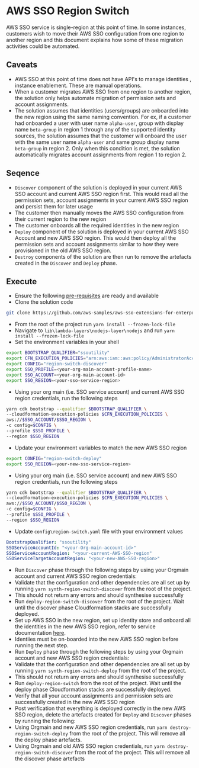 # AWS SSO Region Switch

AWS SSO service is single-region at this point of time. In some instances, customers wish to move their AWS SSO configuration from one region to another region and this document explains how some of these migration activities could be automated.

## Caveats

- AWS SSO at this point of time does not have API's to manage identities , instance enablement. These are manual operations.
- When a customer migrates AWS SSO from one region to another region, the solution only helps automate migration of permission sets and account assignments.
- The solution assumes that identities (users/groups) are onboarded into the new region using the same naming convention. For ex, if a customer had onboarded a user with user name `alpha-user`, group with display name `beta-group` in region 1 through any of the supported identity sources, the solution assumes that the customer will onboard the user with the same user name `alpha-user` and same group display name `beta-group` in region 2. Only when this condition is met, the solution automatically migrates account assignments from region 1 to region 2.

## Seqence

- `Discover` component of the solution is deployed in your current AWS SSO account and current AWS SSO region first. This would read all the permission sets, account assignments in your current AWS SSO region and persist them for later usage
- The customer then manually moves the AWS SSO configuration from their current region to the new region
- The customer onboards all the required identities in the new region
- `Deploy` component of the solution is deployed in your current AWS SSO Account and new AWS SSO region. This would then deploy all the permission sets and account assignments similar to how they were provisioned in the old AWS SSO region.
- `Destroy` components of the solution are then run to remove the artefacts created in the `Discover` and `Deploy` phase.

## Execute

- Ensure the following [pre-requisites](https://catalog.us-east-1.prod.workshops.aws/workshops/640b0bab-1f5e-494a-973e-4ed7919d397b/en-US/00-prerequisites) are ready and available
- Clone the solution code

```bash
git clone https://github.com/aws-samples/aws-sso-extensions-for-enterprise.git solution-code
```

- From the root of the project run `yarn install --frozen-lock-file`
- Navigate to `lib\lambda-layers\nodejs-layer\nodejs` and run `yarn install --frozen-lock-file`
- Set the environment variables in your shell

```bash
export BOOTSTRAP_QUALIFIER="ssoutility"
export CFN_EXECUTION_POLICIES="arn:aws:iam::aws:policy/AdministratorAccess"
export CONFIG="region-switch-discover"
export SSO_PROFILE=<your-org-main-account-profile-name>
export SSO_ACCOUNT=<your-org-main-account-id>
export SSO_REGION=<your-sso-service-region>
```

- Using your org main (i.e. SSO service account) and current AWS SSO region credentials, run the following steps

```bash
yarn cdk bootstrap --qualifier $BOOTSTRAP_QUALIFIER \
--cloudformation-execution-policies $CFN_EXECUTION_POLICIES \
aws://$SSO_ACCOUNT/$SSO_REGION \
-c config=$CONFIG \
--profile $SSO_PROFILE \
--region $SSO_REGION
```

- Update your environment variables to match the new AWS SSO region

```bash
export CONFIG="region-switch-deploy"
export SSO_REGION=<your-new-sso-service-region>
```

- Using your org main (i.e. SSO service account) and new AWS SSO region credentials, run the following steps

```bash
yarn cdk bootstrap --qualifier $BOOTSTRAP_QUALIFIER \
--cloudformation-execution-policies $CFN_EXECUTION_POLICIES \
aws://$SSO_ACCOUNT/$SSO_REGION \
-c config=$CONFIG \
--profile $SSO_PROFILE \
--region $SSO_REGION
```

- Update `config\region-switch.yaml` file with your environment values

```yaml
BootstrapQualifier: "ssoutility"
SSOServiceAccountId: "<your-Org-main-account-id>"
SSOServiceAccountRegion: "<your-current-AWS-SSO-region"
SSOServiceTargetAccountRegion: "<your-new-AWS-SSO-region>"
```

- Run `Discover` phase through the following steps by using your Orgmain account and current AWS SSO region credentials:
- Validate that the configuration and other dependencies are all set up by running `yarn synth-region-switch-discover` from the root of the project.
- This should not return any errors and should synthesise successfully
- Run `deploy-region-switch-discover` from the root of the project. Wait until the discover phase Cloudformation stacks are successfully deployed.
- Set up AWS SSO in the new region, set up identity store and onboard all the identities in the new AWS SSO region, refer to service documentation [here](https://docs.aws.amazon.com/singlesignon/latest/userguide/getting-started.html).
- Identiies must be on-boarded into the new AWS SSO region before running the next step.
- Run `Deploy` phase through the following steps by using your Orgmain account and new AWS SSO region credentials:
- Validate that the configuration and other dependencies are all set up by running `yarn synth-region-switch-deploy` from the root of the project.
- This should not return any errors and should synthesise successfully
- Run `deploy-region-switch` from the root of the project. Wait until the deploy phase Cloudformation stacks are successfully deployed.
- Verify that all your account assignments and permission sets are successfully created in the new AWS SSO region
- Post verification that everything is deployed correctly in the new AWS SSO region, delete the artefacts created for `Deploy` and `Discover` phases by running the following:
- Using Orgmain and new AWS SSO region credentials, run `yarn destroy-region-switch-deploy` from the root of the project. This will remove all the deploy phase artefacts.
- Using Orgmain and old AWS SSO region credentials, run `yarn destroy-region-switch-discover` from the root of the project. This will remove all the discover phase artefacts
